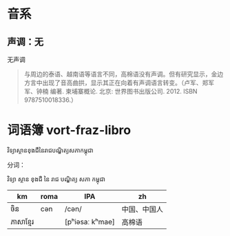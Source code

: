 
# 音系

## 声调：无

无声调

> 与周边的泰语、越南语等语言不同，高棉语没有声调。但有研究显示，金边方言中出现了音高曲拱，显示其正在向着有声调语言转变。（卢军、郑军军、钟楠 编著. 柬埔寨概论. 北京: 世界图书出版公司. 2012. ISBN 9787510018336.）

# 词语簿 vort-fraz-libro

វិទ្យាស្ថានខុងជឺនៃរាជបណ្ឌិត្យសភាកម្ពុជា

分词：

វិទ្យា ស្ថាន ខុងជឺ នៃ រាជ បណ្ឌិត្យ សភា កម្ពុជា

km | roma | IPA | zh
-|-|-|-
ចិន | cən | /cən/ | 中国、中国人
ភាសាខ្មែរ | | [pʰiəsaː kʰmae] | 高棉语
